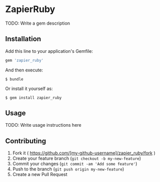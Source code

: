 # ZapierRuby

TODO: Write a gem description

## Installation

Add this line to your application's Gemfile:

```ruby
gem 'zapier_ruby'
```

And then execute:

    $ bundle

Or install it yourself as:

    $ gem install zapier_ruby

## Usage

TODO: Write usage instructions here

## Contributing

1. Fork it ( https://github.com/[my-github-username]/zapier_ruby/fork )
2. Create your feature branch (`git checkout -b my-new-feature`)
3. Commit your changes (`git commit -am 'Add some feature'`)
4. Push to the branch (`git push origin my-new-feature`)
5. Create a new Pull Request
